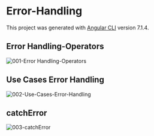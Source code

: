 # Error-Handling

This project was generated with [Angular CLI](https://github.com/angular/angular-cli) version 7.1.4.

## Error Handling-Operators
![001-Error Handling-Operators](https://user-images.githubusercontent.com/30646609/62518887-24703400-b848-11e9-89af-16203614e9a6.JPG)

## Use Cases Error Handling
![002-Use-Cases-Error-Handling](https://user-images.githubusercontent.com/30646609/62518889-2508ca80-b848-11e9-8ac7-cee313f672b2.JPG)

## catchError
![003-catchError](https://user-images.githubusercontent.com/30646609/62518891-25a16100-b848-11e9-9ca7-dde90d2c7861.JPG)


